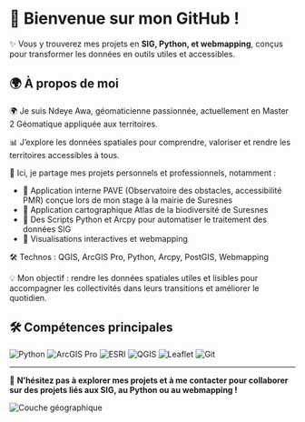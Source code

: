 
  <h1>👋 Bienvenue sur mon GitHub !</h1>
  <p>✨ Vous y trouverez mes projets en <strong>SIG, Python, et webmapping</strong>, conçus pour transformer les données en outils utiles et accessibles.</p>

  <h2>🌍 À propos de moi</h2>
  <p>🌍 Je suis Ndeye Awa, géomaticienne passionnée, actuellement en Master 2 Géomatique appliquée aux territoires.</p>
  <p>📊 J’explore les données spatiales pour comprendre, valoriser et rendre les territoires accessibles à tous.</p>
  <p>🚀 Ici, je partage mes projets personnels et professionnels, notamment :</p>
  <ul>
    <li>🔹 Application interne PAVE (Observatoire des obstacles, accessibilité PMR) conçue lors de mon stage à la mairie de Suresnes</li>
    <li>🔹 Application cartographique Atlas de la biodiversité de Suresnes</li>
    <li>🔹 Des Scripts Python et Arcpy pour automatiser le traitement des données SIG</li>
    <li>🔹 Visualisations interactives et webmapping</li>
  </ul>
  <p>🛠️ Technos : QGIS, ArcGIS Pro, Python, Arcpy, PostGIS, Webmapping</p>
  <p>💡 Mon objectif : rendre les données spatiales utiles et lisibles pour accompagner les collectivités dans leurs transitions et améliorer le quotidien.</p>

  <h2>🛠️ Compétences principales</h2>
  <p class="badges">
    <img src="https://img.shields.io/badge/Python-3776AB?logo=python&logoColor=white" alt="Python" />
    <img src="https://img.shields.io/badge/ArcGIS%20Pro-4479A1?logo=esri&logoColor=white" alt="ArcGIS Pro" />
    <img src="https://img.shields.io/badge/ESRI-0079C1?logo=esri&logoColor=white" alt="ESRI" />
    <img src="https://img.shields.io/badge/QGIS-589632?logo=qgis&logoColor=white" alt="QGIS" />
    <img src="https://img.shields.io/badge/Leaflet-199900?logo=leaflet&logoColor=white" alt="Leaflet" />
    <img src="https://img.shields.io/badge/Git-F05032?logo=git&logoColor=white" alt="Git" />
  </p>

  <hr />

  <p>🌟 <strong>N’hésitez pas à explorer mes projets et à me contacter pour collaborer sur des projets liés aux SIG, au Python ou au webmapping !</strong></p>

  <!-- Image couche géographique -->
  <img class="footer-image" src="https://upload.wikimedia.org/wikipedia/commons/thumb/e/e1/Map_icon.svg/1200px-Map_icon.svg.png" alt="Couche géographique" />
</body>
</html>
